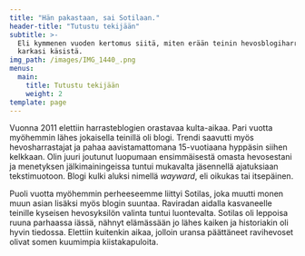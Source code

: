 ```yaml
---
title: "Hän pakastaan, sai Sotilaan."
header-title: "Tutustu tekijään"
subtitle: >-
  Eli kymmenen vuoden kertomus siitä, miten erään teinin hevosblogiharrastus
  karkasi käsistä.
img_path: /images/IMG_1440_.png
menus:
  main:
    title: Tutustu tekijään
    weight: 2
template: page
---
```


Vuonna 2011 elettiin harrasteblogien orastavaa kulta-aikaa. Pari vuotta myöhemmin lähes jokaisella teinillä oli blogi. Trendi saavutti myös hevosharrastajat ja pahaa aavistamattomana 15-vuotiaana hyppäsin siihen kelkkaan. Olin juuri joutunut luopumaan ensimmäisestä omasta hevosestani ja menetyksen jälkimainingeissa tuntui mukavalta jäsennellä ajatuksiaan tekstimuotoon. Blogi kulki aluksi nimellä _wayward_, eli oikukas tai itsepäinen.

Puoli vuotta myöhemmin perheeseemme liittyi Sotilas, joka muutti monen muun asian lisäksi myös blogin suuntaa. Raviradan aidalla kasvaneelle teinille kyseisen hevosyksilön valinta tuntui luontevalta. Sotilas oli leppoisa ruuna parhaassa iässä, nähnyt elämässään jo lähes kaiken ja historiakin oli hyvin tiedossa. Elettiin kuitenkin aikaa, jolloin uransa päättäneet ravihevoset olivat somen kuumimpia kiistakapuloita.

